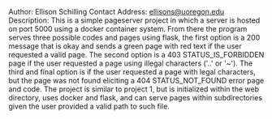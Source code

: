 Author: Ellison Schilling
Contact Address: ellisons@uoregon.edu
Description: This is a simple pageserver project in which a server is hosted on port 5000 using a docker container system. From there the program serves three possible codes and pages using flask, the first option is a 200 message that is okay and sends a green page with red text if the user requested a valid page. The second option is a 403 STATUS_IS_FORBIDDEN page if the user requested a page using illegal characters ('..' or '~'). The third and final option is if the user requested a page with legal characters, but the page was not found eliciting a 404 STATUS_NOT_FOUND error page and code. The project is similar to project 1, but is initialized within the web directory, uses docker and flask, and can serve pages within subdirectories given the user provided a valid path to such file. 

